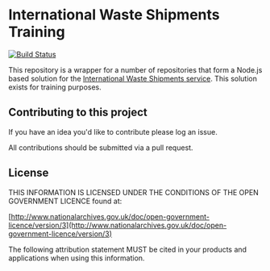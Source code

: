 # International Waste Shipments Training

[![Build Status](https://travis-ci.com/DEFRA/international-waste-shipments-training.svg?branch=master)](https://travis-ci.com/DEFRA/international-waste-shipments-training)

This repository is a wrapper for a number of repositories that form a Node.js
based solution for the [International Waste Shipments service](https://github.com/DEFRA/prsd-iws).
This solution exists for training purposes.

## Contributing to this project

If you have an idea you'd like to contribute please log an issue.

All contributions should be submitted via a pull request.

## License

THIS INFORMATION IS LICENSED UNDER THE CONDITIONS OF THE OPEN GOVERNMENT LICENCE found at:

[http://www.nationalarchives.gov.uk/doc/open-government-licence/version/3](http://www.nationalarchives.gov.uk/doc/open-government-licence/version/3)

The following attribution statement MUST be cited in your products and applications when using this information.
